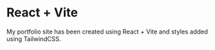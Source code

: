 # React + Vite

My portfolio site has been created using React + Vite and styles added using TailwindCSS.
